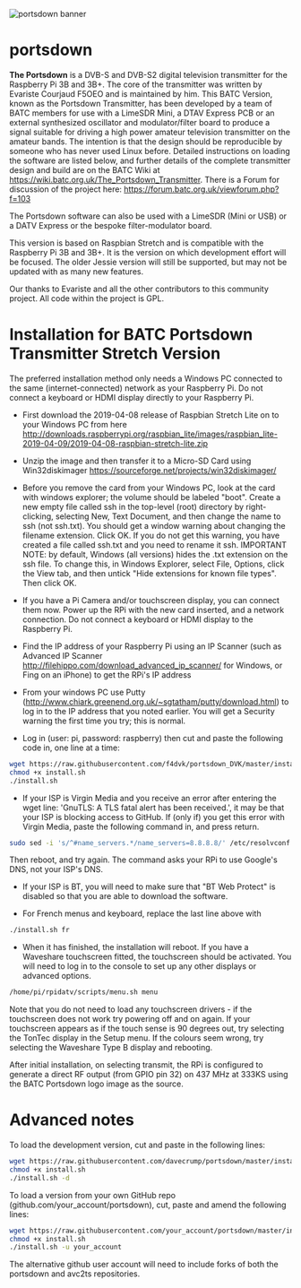 ![portsdown banner](/doc/img/Portsdown3.jpg)
# portsdown

**The Portsdown** is a DVB-S and DVB-S2 digital television transmitter for the Raspberry Pi 3B and 3B+.  The core of the transmitter was written by Evariste Courjaud F5OEO and is maintained by him.  This BATC Version, known as the Portsdown Transmitter, has been developed by a team of BATC members for use with a LimeSDR Mini, a DTAV Express PCB or an external synthesized oscillator and modulator/filter board to produce a signal suitable for driving a high power amateur television transmitter on the amateur bands.  The intention is that the design should be reproducible by someone who has never used Linux before.  Detailed instructions on loading the software are listed below, and further details of the complete transmitter design and build are on the BATC Wiki at https://wiki.batc.org.uk/The_Portsdown_Transmitter.  There is a Forum for discussion of the project here: https://forum.batc.org.uk/viewforum.php?f=103

The Portsdown software can also be used with a LimeSDR (Mini or USB) or a DATV Express or the bespoke filter-modulator board.

This version is based on Raspbian Stretch and is compatible with the Raspberry Pi 3B and 3B+.  It is the version on which development effort will be focused.  The older Jessie version will still be supported, but may not be updated with as many new features.

Our thanks to Evariste and all the other contributors to this community project.  All code within the project is GPL.

# Installation for BATC Portsdown Transmitter Stretch Version

The preferred installation method only needs a Windows PC connected to the same (internet-connected) network as your Raspberry Pi.  Do not connect a keyboard or HDMI display directly to your Raspberry Pi.

- First download the 2019-04-08 release of Raspbian Stretch Lite on to your Windows PC from here http://downloads.raspberrypi.org/raspbian_lite/images/raspbian_lite-2019-04-09/2019-04-08-raspbian-stretch-lite.zip

- Unzip the image and then transfer it to a Micro-SD Card using Win32diskimager https://sourceforge.net/projects/win32diskimager/

- Before you remove the card from your Windows PC, look at the card with windows explorer; the volume should be labeled "boot".  Create a new empty file called ssh in the top-level (root) directory by right-clicking, selecting New, Text Document, and then change the name to ssh (not ssh.txt).  You should get a window warning about changing the filename extension.  Click OK.  If you do not get this warning, you have created a file called ssh.txt and you need to rename it ssh.  IMPORTANT NOTE: by default, Windows (all versions) hides the .txt extension on the ssh file.  To change this, in Windows Explorer, select File, Options, click the View tab, and then untick "Hide extensions for known file types". Then click OK.

- If you have a Pi Camera and/or touchscreen display, you can connect them now.  Power up the RPi with the new card inserted, and a network connection.  Do not connect a keyboard or HDMI display to the Raspberry Pi.

- Find the IP address of your Raspberry Pi using an IP Scanner (such as Advanced IP Scanner http://filehippo.com/download_advanced_ip_scanner/ for Windows, or Fing on an iPhone) to get the RPi's IP address

- From your windows PC use Putty (http://www.chiark.greenend.org.uk/~sgtatham/putty/download.html) to log in to the IP address that you noted earlier.  You will get a Security warning the first time you try; this is normal.

- Log in (user: pi, password: raspberry) then cut and paste the following code in, one line at a time:

```sh
wget https://raw.githubusercontent.com/f4dvk/portsdown_DVK/master/install.sh
chmod +x install.sh
./install.sh
```

- If your ISP is Virgin Media and you receive an error after entering the wget line: 'GnuTLS: A TLS fatal alert has been received.', it may be that your ISP is blocking access to GitHub.  If (only if) you get this error with Virgin Media, paste the following command in, and press return.
```sh
sudo sed -i 's/^#name_servers.*/name_servers=8.8.8.8/' /etc/resolvconf.conf
```
Then reboot, and try again.  The command asks your RPi to use Google's DNS, not your ISP's DNS.

- If your ISP is BT, you will need to make sure that "BT Web Protect" is disabled so that you are able to download the software.

- For French menus and keyboard, replace the last line above with
```sh
./install.sh fr
```

- When it has finished, the installation will reboot.  If you have a Waveshare touchscreen fitted, the touchscreen should be activated.  You will need to log in to the console to set up any other displays or advanced options.

```sh
/home/pi/rpidatv/scripts/menu.sh menu
```

Note that you do not need to load any touchscreen drivers - if the touchscreen does not work try powering off and on again.  If your touchscreen appears as if the touch sense is 90 degrees out, try selecting the TonTec display in the Setup menu.  If the colours seem wrong, try selecting the Waveshare Type B display and rebooting.

After initial installation, on selecting transmit, the RPi is configured to generate a direct RF output (from GPIO pin 32) on 437 MHz at 333KS using the BATC Portsdown logo image as the source.  

# Advanced notes

To load the development version, cut and paste in the following lines:


```sh
wget https://raw.githubusercontent.com/davecrump/portsdown/master/install.sh
chmod +x install.sh
./install.sh -d
```

To load a version from your own GitHub repo (github.com/your_account/portsdown), cut, paste and amend the following lines:
```sh
wget https://raw.githubusercontent.com/your_account/portsdown/master/install.sh
chmod +x install.sh
./install.sh -u your_account
```
The alternative github user account will need to include forks of both the portsdown and avc2ts repositories.
